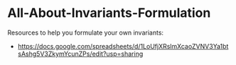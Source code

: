# All-About-Invariants-Formulation
Resources to help you formulate your own invariants:
- https://docs.google.com/spreadsheets/d/1LoUfjXRslmXcaoZVNV3Ya1btsAshg5V3ZkymYcunZPs/edit?usp=sharing

